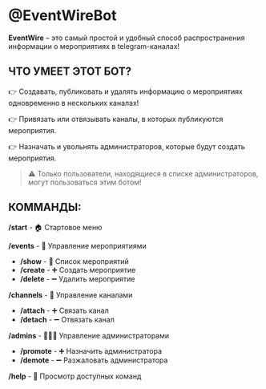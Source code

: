 # **@EventWireBot**

**EventWire** – это самый простой и удобный способ распространения информации о мероприятиях в telegram-каналах!

## **ЧТО УМЕЕТ ЭТОТ БОТ?**

👉 Создавать, публиковать и удалять информацию о мероприятиях одновременно в нескольких каналах!

👉 Привязать или отвязывать каналы, в которых публикуются мероприятия.

👉 Назначать и увольнять администраторов, которые будут создать мероприятия.

> ⚠️ Только пользователи, находящиеся в списке администраторов, могут пользоваться этим ботом!

## **КОММАНДЫ:**

**/start** - 🏠 Стартовое меню

**/events** - 🎤 Управление мероприятиями

- **/show** - 📑 Список мероприятий
- **/create** - ➕ Создать мероприятие
- **/delete** - ➖ Удалить мероприятие

**/channels** - 📢 Управление каналами

- **/attach** - ➕ Связать канал
- **/detach** - ➖ Отвязать канал

**/admins** - 👨🏻‍💻 Управление администраторами

- **/promote** - ➕ Назначить администратора
- **/demote** - ➖ Разжаловать администратора

**/help** - 🔎 Просмотр доступных команд
